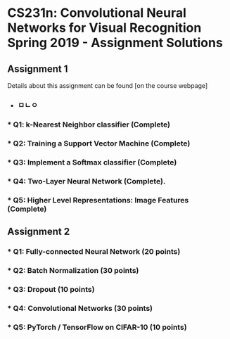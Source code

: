 # CS231n: Convolutional Neural Networks for Visual Recognition Spring 2019 - Assignment Solutions

## Assignment 1

Details about this assignment can be found [on the course webpage]

* ### ㅁㄴㅇ

### * Q1: k-Nearest Neighbor classifier (Complete)

### * Q2: Training a Support Vector Machine (Complete)

### * Q3: Implement a Softmax classifier (Complete)

### * Q4: Two-Layer Neural Network (Complete).

### * Q5: Higher Level Representations: Image Features (Complete)

## Assignment 2

### * Q1: Fully-connected Neural Network (20 points)

### * Q2: Batch Normalization (30 points)

### * Q3: Dropout (10 points)

### * Q4: Convolutional Networks (30 points)

### * Q5: PyTorch / TensorFlow on CIFAR-10 (10 points)
